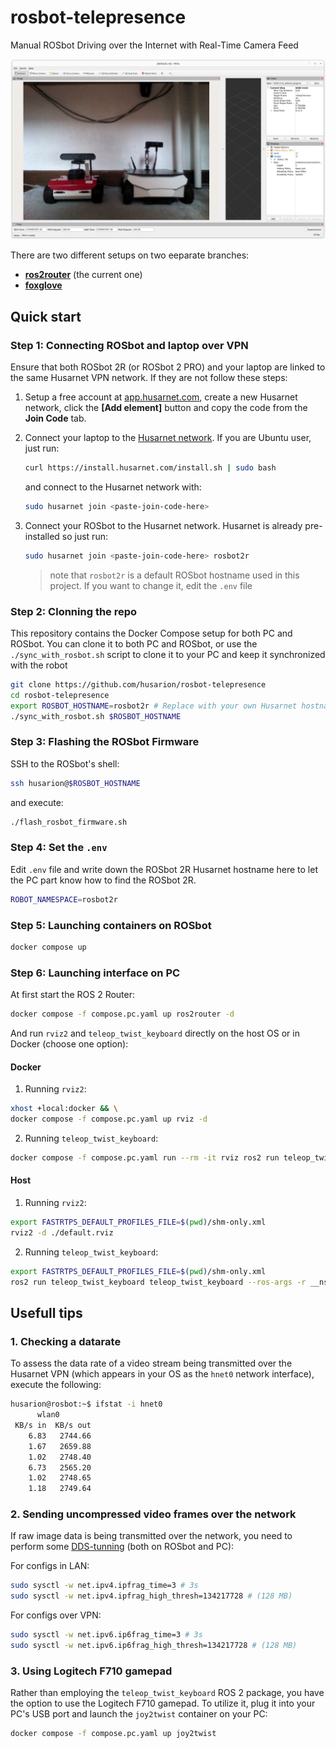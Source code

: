 # rosbot-telepresence

Manual ROSbot Driving over the Internet with Real-Time Camera Feed

![ROSbot ROS2 user interface](docs/rosbot-rviz.png)

There are two different setups on two eeparate branches:
- [**ros2router**](https://github.com/husarion/rosbot-autonomy/) (the current one)
- [**foxglove**](https://github.com/husarion/rosbot-autonomy/tree/foxglove)


## Quick start

### Step 1: Connecting ROSbot and laptop over VPN

Ensure that both ROSbot 2R (or ROSbot 2 PRO) and your laptop are linked to the same Husarnet VPN network. If they are not follow these steps:

1. Setup a free account at [app.husarnet.com](https://app.husarnet.com/), create a new Husarnet network, click the **[Add element]** button and copy the code from the **Join Code** tab.
2. Connect your laptop to the [Husarnet network](https://husarnet.com/docs). If you are Ubuntu user, just run:

   ```bash
   curl https://install.husarnet.com/install.sh | sudo bash
   ```

   and connect to the Husarnet network with:

   ```bash
   sudo husarnet join <paste-join-code-here>
   ```

3. Connect your ROSbot to the Husarnet network. Husarnet is already pre-installed so just run:

   ```bash
   sudo husarnet join <paste-join-code-here> rosbot2r
   ```

   > note that `rosbot2r` is a default ROSbot hostname used in this project. If you want to change it, edit the `.env` file


### Step 2: Clonning the repo

This repository contains the Docker Compose setup for both PC and ROSbot. You can clone it to both PC and ROSbot, or use the `./sync_with_rosbot.sh` script to clone it to your PC and keep it synchronized with the robot

```bash
git clone https://github.com/husarion/rosbot-telepresence
cd rosbot-telepresence
export ROSBOT_HOSTNAME=rosbot2r # Replace with your own Husarnet hostname
./sync_with_rosbot.sh $ROSBOT_HOSTNAME
```

### Step 3: Flashing the ROSbot Firmware

SSH to the ROSbot's shell:

```bash
ssh husarion@$ROSBOT_HOSTNAME
```

and execute:

```bash
./flash_rosbot_firmware.sh
```

### Step 4: Set the `.env`

Edit `.env` file and write down the ROSbot 2R Husarnet hostname here to let the PC part know how to find the ROSbot 2R.

```bash
ROBOT_NAMESPACE=rosbot2r
```

### Step 5: Launching containers on ROSbot

```bash
docker compose up
```

### Step 6: Launching interface on PC

At first start the ROS 2 Router:

```bash
docker compose -f compose.pc.yaml up ros2router -d
```

And run `rviz2` and  `teleop_twist_keyboard` directly on the host OS or in Docker (choose one option):

#### Docker

1. Running `rviz2`:

```bash
xhost +local:docker && \
docker compose -f compose.pc.yaml up rviz -d
```

2. Running `teleop_twist_keyboard`:

```bash
docker compose -f compose.pc.yaml run --rm -it rviz ros2 run teleop_twist_keyboard teleop_twist_keyboard --ros-args -r __ns:=/rosbot2r
```

#### Host

1. Running `rviz2`:

```bash
export FASTRTPS_DEFAULT_PROFILES_FILE=$(pwd)/shm-only.xml
rviz2 -d ./default.rviz
```

2. Running `teleop_twist_keyboard`:

```bash
export FASTRTPS_DEFAULT_PROFILES_FILE=$(pwd)/shm-only.xml
ros2 run teleop_twist_keyboard teleop_twist_keyboard --ros-args -r __ns:=/rosbot2r
```

## Usefull tips

### 1. Checking a datarate

To assess the data rate of a video stream being transmitted over the Husarnet VPN (which appears in your OS as the `hnet0` network interface), execute the following:

```bash
husarion@rosbot:~$ ifstat -i hnet0
      wlan0
 KB/s in  KB/s out
    6.83   2744.66
    1.67   2659.88
    1.02   2748.40
    6.73   2565.20
    1.02   2748.65
    1.18   2749.64
```

### 2. Sending uncompressed video frames over the network

If raw image data is being transmitted over the network, you need to perform some [DDS-tunning](https://docs.ros.org/en/humble/How-To-Guides/DDS-tuning.html) (both on ROSbot and PC):

For configs in LAN:

```bash
sudo sysctl -w net.ipv4.ipfrag_time=3 # 3s
sudo sysctl -w net.ipv4.ipfrag_high_thresh=134217728 # (128 MB)
```

For configs over VPN:

```bash
sudo sysctl -w net.ipv6.ip6frag_time=3 # 3s
sudo sysctl -w net.ipv6.ip6frag_high_thresh=134217728 # (128 MB)
```

### 3. Using Logitech F710 gamepad

Rather than employing the `teleop_twist_keyboard` ROS 2 package, you have the option to use the Logitech F710 gamepad. To utilize it, plug it into your PC's USB port and launch the `joy2twist` container on your PC:

```bash
docker compose -f compose.pc.yaml up joy2twist
```
